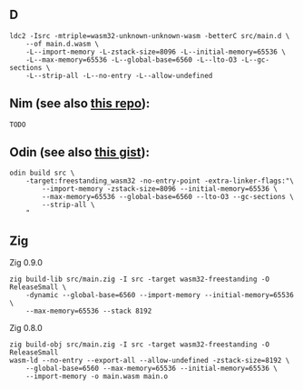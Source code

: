 ## D
```
ldc2 -Isrc -mtriple=wasm32-unknown-unknown-wasm -betterC src/main.d \
    --of main.d.wasm \
    -L--import-memory -L-zstack-size=8096 -L--initial-memory=65536 \
    -L--max-memory=65536 -L--global-base=6560 -L--lto-O3 -L--gc-sections \
    -L--strip-all -L--no-entry -L--allow-undefined
```


## Nim (see also [this repo](https://github.com/Yardanico/wasm4nim)):
```
TODO
```


## Odin (see also [this gist](https://gist.github.com/gingerBill/9a6c0a6f0a34a147ff82e9f6047db2ac)):
```
odin build src \
    -target:freestanding_wasm32 -no-entry-point -extra-linker-flags:"\
        --import-memory -zstack-size=8096 --initial-memory=65536 \
        --max-memory=65536 --global-base=6560 --lto-O3 --gc-sections \
        --strip-all \
    "
```

## Zig

Zig 0.9.0
```
zig build-lib src/main.zig -I src -target wasm32-freestanding -O ReleaseSmall \
    -dynamic --global-base=6560 --import-memory --initial-memory=65536 \
    --max-memory=65536 --stack 8192
```

Zig 0.8.0
```
zig build-obj src/main.zig -I src -target wasm32-freestanding -O ReleaseSmall
wasm-ld --no-entry --export-all --allow-undefined -zstack-size=8192 \
    --global-base=6560 --max-memory=65536 --initial-memory=65536 \
    --import-memory -o main.wasm main.o
```

